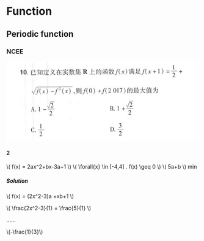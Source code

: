 # Function

## Periodic function

### NCEE

![1](Function/NCEE-1.jpg)


#### 2

\\( f(x) = 2ax^2+bx-3a+1 \\) \\( \forall{x} \in \[-4,4\] . f(x) \geq 0 \\) \\( 5a+b \\) min

##### Solution

\\( f(x) = (2x^2-3)a +xb+1 \\)

\\( \frac{2x^2-3}{1} = \frac{5}{1} \\)

......

\\(-\frac{1}{3}\\)
